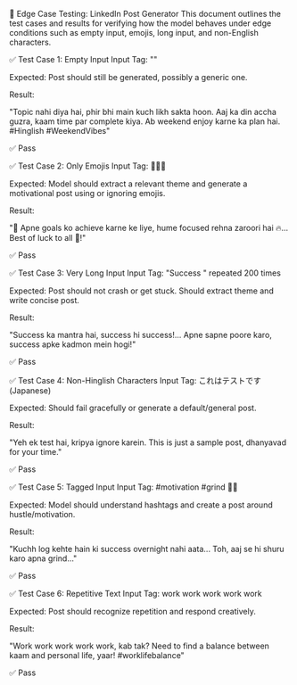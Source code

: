 🧪 Edge Case Testing: LinkedIn Post Generator
This document outlines the test cases and results for verifying how the model behaves under edge conditions such as empty input, emojis, long input, and non-English characters.

✅ Test Case 1: Empty Input
Input Tag:
""

Expected:
Post should still be generated, possibly a generic one.

Result:

"Topic nahi diya hai, phir bhi main kuch likh sakta hoon. Aaj ka din accha guzra, kaam time par complete kiya. Ab weekend enjoy karne ka plan hai. #Hinglish #WeekendVibes"

✅ Pass

✅ Test Case 2: Only Emojis
Input Tag:
💪🔥🎯

Expected:
Model should extract a relevant theme and generate a motivational post using or ignoring emojis.

Result:

"💪 Apne goals ko achieve karne ke liye, hume focused rehna zaroori hai 🔥... Best of luck to all 💪!"

✅ Pass

✅ Test Case 3: Very Long Input
Input Tag:
"Success " repeated 200 times

Expected:
Post should not crash or get stuck. Should extract theme and write concise post.

Result:

"Success ka mantra hai, success hi success!... Apne sapne poore karo, success apke kadmon mein hogi!"

✅ Pass

✅ Test Case 4: Non-Hinglish Characters
Input Tag:
これはテストです (Japanese)

Expected:
Should fail gracefully or generate a default/general post.

Result:

"Yeh ek test hai, kripya ignore karein. This is just a sample post, dhanyavad for your time."

✅ Pass

✅ Test Case 5: Tagged Input
Input Tag:
#motivation #grind 💼🚀

Expected:
Model should understand hashtags and create a post around hustle/motivation.

Result:

"Kuchh log kehte hain ki success overnight nahi aata... Toh, aaj se hi shuru karo apna grind..."

✅ Pass

✅ Test Case 6: Repetitive Text
Input Tag:
work work work work work

Expected:
Post should recognize repetition and respond creatively.

Result:

"Work work work work work, kab tak? Need to find a balance between kaam and personal life, yaar! #worklifebalance"

✅ Pass
